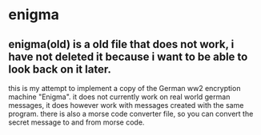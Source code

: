 # enigma

enigma(old) is a old file that does not work, i have not deleted it because i want to be able to look back on it later.
---

this is my attempt to implement a copy of the German ww2 encryption machine "Enigma".
it does not currently work on real world german messages, 
it does however work with messages created with the same program.
there is also a morse code converter file, so you can convert the secret message to and from morse code.

